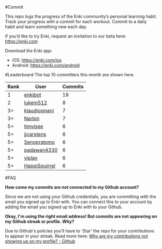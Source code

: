 #Commit

This repo logs the progress of the Enki community’s personal learning habit. Track your progress with a commit for each workout. Commit to a daily habit and learn something new each day.

If you’d like to try Enki, request an invitation to our beta here: https://enki.com

Download the Enki app: 
 - iOS: https://enki.com/ios
 - Android: https://enki.com/android

#Leaderboard
The top 10 committers this month are shown here.

| Rank | User | Commits |
|------|------|---------|
|1|[enkibot](https://github.com/enkibot)|19|
|2|[lukem512](https://github.com/lukem512)|8|
|3=|[klaudiosinani](https://github.com/klaudiosinani)|7|
|3=|[Narbin](https://github.com/Narbin)|7|
|5=|[timvisee](https://github.com/timvisee)|6|
|5=|[jjcarstens](https://github.com/jjcarstens)|6|
|5=|[Senopratomo](https://github.com/Senopratomo)|6|
|5=|[padawan4330](https://github.com/padawan4330)|6|
|5=|[viplav](https://github.com/viplav)|6|
|5=|[HappiSquirrel](https://github.com/HappiSquirrel)|6|

#FAQ

**How come my commits are not connected to my Github account?**

Since we are not using your Github credentials, you are committing with the email you signed up to Enki with. You can connect this to your account by adding the email you signed up to Enki with to your Github.

**Okay, I'm using the right email address! But commits are not appearing on my Github streak or profile. Why?**

Due to Github's policies you'll have to 'Star' the repo for your contributions to appear in your streak. Read more here: [Why are my contributions not showing up on my profile? - Github](https://help.github.com/articles/why-are-my-contributions-not-showing-up-on-my-profile/)
